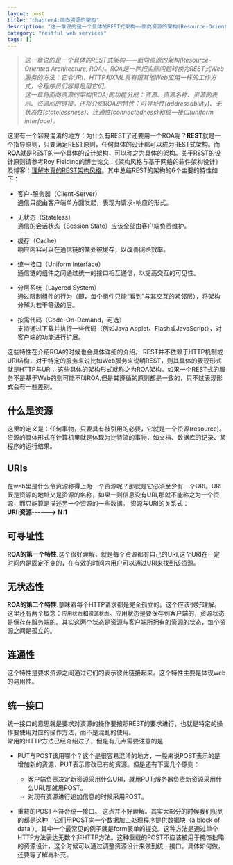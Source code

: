 ```yaml
---
layout: post
title: "chapter4:面向资源的架构"
description: "这一章说的是一个具体的REST式架构——面向资源的架构(Resource-Oriented Architecture, ROA)"
category: "restful web services"
tags: []
---
```


>*这一章说的是一个具体的REST式架构——面向资源的架构(Resource-Oriented Architecture, ROA)。ROA是一种把实际问题转换为REST式Web服务的方法：它令URI、HTTP和XML具有跟其他Web应用一样的工作方式，令程序员们容易是用它们。  
这一章将面向资源的架构(ROA)的功能分成：资源、资源名称、资源的表示、资源间的链接。还将介绍ROA的特性：可寻址性(addressability)、无状态性(statelessness)、连通性(connectedness)和统一接口(uniform interface)。*

这里有一个容易混淆的地方：为什么有REST了还要用一个ROA呢？**REST**就是一个指导原则，只要满足REST原则，任何具体的设计都可以成为REST式架构。而**ROA**就是REST的一个具体的设计架构，可以称之为具体的架构。关于REST的设计原则请参考Roy Fielding的博士论文：《架构风格与基于网络的软件架构设计》及博客：[理解本真的REST架构风格](http://www.infoq.com/cn/articles/understanding-restful-style)。其中总结REST的架构的6个主要的特性如下：

* 客户-服务器（Client-Server）  
通信只能由客户端单方面发起，表现为请求-响应的形式。

* 无状态（Stateless）  
通信的会话状态（Session State）应该全部由客户端负责维护。

* 缓存（Cache）  
响应内容可以在通信链的某处被缓存，以改善网络效率。

* 统一接口（Uniform Interface）  
通信链的组件之间通过统一的接口相互通信，以提高交互的可见性。

* 分层系统（Layered System）  
通过限制组件的行为（即，每个组件只能“看到”与其交互的紧邻层），将架构分解为若干等级的层。

* 按需代码（Code-On-Demand，可选）  
支持通过下载并执行一些代码（例如Java Applet、Flash或JavaScript），对客户端的功能进行扩展。

这些特性在介绍ROA的时候也会具体详细的介绍。
REST并不依赖于HTTP机制或URI结构，对于特定的服务来说比如Web服务来说明REST，则其具体的表现形式就是HTTP与URI，这些具体的架构形式就称之为ROA架构。如果一个REST式的服务不是基于Web的则可能不叫ROA,但是其遵循的原则都是一致的，只不过表现形式会有一些差别。
## 什么是资源
这里的定义是：任何事物，只要具有被引用的必要，它就是一个资源(resource)。  
资源的具体形式在计算机里就是体现为比特流的事物，如文档、数据库的记录、某程序的运行结果。
## URIs
在web里是什么令资源称得上为一个资源呢？那就是它必须至少有一个URI。URI既是资源的地址又是资源的名称，如果一则信息没有URI,那就不能称之为一个资源，而只能算是描述另一个资源的一些数据。
资源与URI的关系式：  
**URI:资源------> N:1**
## 可寻址性
**ROA的第一个特性**.这个很好理解，就是每个资源都有自己的URI,这个URI在一定时间内是固定不变的，在有效的时间内用户可以通过URI来找到该资源。
## 无状态性
**ROA的第二个特性**.意味着每个HTTP请求都是完全孤立的。这个应该很好理解。
这里还有两个概念：`应用状态`和`资源状态`。应用状态是要保存到客户端的，资源状态是保存在服务端的。其实这两个状态是资源与客户端所拥有的资源的状态，每个资源之间是孤立的。
## 连通性
这个特性是要求资源之间通过它们的表示彼此链接起来。这个特性主要是体现web的易用性。
## 统一接口
统一接口的意思就是要求对资源的操作要按照REST的要求进行，也就是特定的操作要使用对应的操作方法，而不是混乱的使用。  
常用的HTTP方法已经介绍过了，但是有几点需要注意的是

* PUT与POST该用哪个？这个是很容易混淆的地方，一般来说POST表示的是增加新的资源，PUT表示修改已有的资源。但是还有下面几个原则：

    - 客户端负责决定新资源采用什么URI，就用PUT;服务器负责新资源采用什么URI,那就用POST。
    - 对现有资源进行追加信息的时候采用POST。

* 重载的POST不符合统一接口。
这点并不好理解。其实大部分的时候我们见到的都是这种：它们用POST向一个数据加工处理程序提供数据块（a block of data ）。其中一个最常见的例子就是form表单的提交。这种方法是通过单个HTTP方法表达无数个非HTTP方法。这种重载的POST不应该被用于掩饰拙略的资源设计，这个时候可以通过调整资源设计来做到统一接口。具体如何做，还要等了解再补充。
